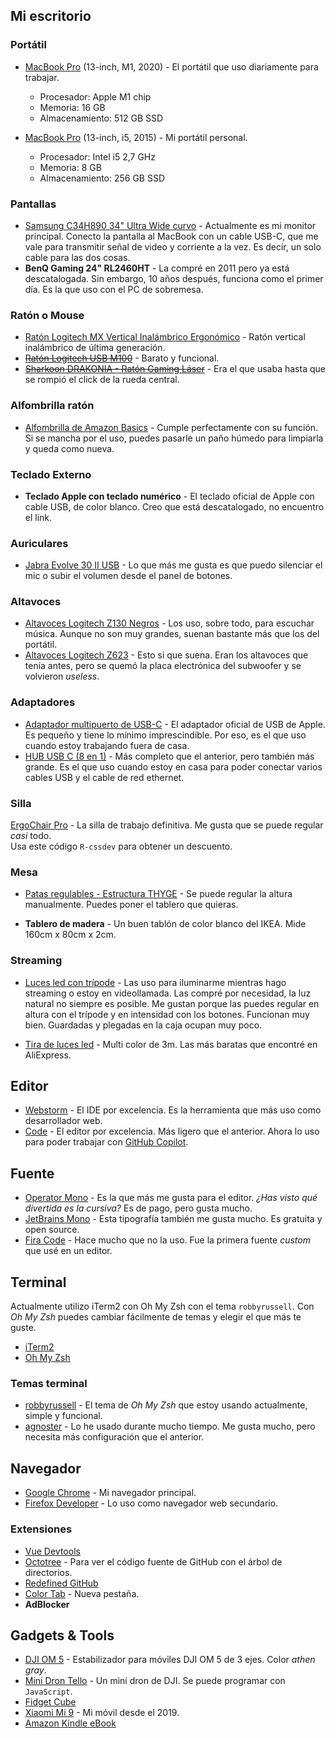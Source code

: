 ## Mi escritorio

### Portátil

- [MacBook Pro](https://www.apple.com/macbook-pro-13/) (13-inch, M1, 2020) - El portátil que uso diariamente para trabajar.

  - Procesador: Apple M1 chip
  - Memoria: 16 GB
  - Almacenamiento: 512 GB SSD

- [MacBook Pro](https://www.apple.com/macbook-pro-13/) (13-inch, i5, 2015) - Mi portátil personal.
  - Procesador: Intel i5 2,7 GHz
  - Memoria: 8 GB
  - Almacenamiento: 256 GB SSD

### Pantallas

- [Samsung C34H890 34" Ultra Wide curvo](https://amzn.to/3zPFVlh) - Actualmente es mi monitor principal. Conecto la pantalla al MacBook con un cable USB-C, que me vale para transmitir señal de video y corriente a la vez. Es decir, un solo cable para las dos cosas.
- **BenQ Gaming 24" RL2460HT** - La compré en 2011 pero ya está descatalogada. Sin embargo, 10 años después, funciona como el primer día. Es la que uso con el PC de sobremesa.

### Ratón o Mouse

- [Ratón Logitech MX Vertical Inalámbrico Ergonómico](https://amzn.to/3i186r4) - Ratón vertical inalámbrico de última generación.
- ~~[Ratón Logitech USB M100](https://amzn.to/3ipTnoL)~~ - Barato y funcional.
- ~~[Sharkoon DRAKONIA - Ratón Gaming Láser](https://amzn.to/3BbWE3X)~~ - Era el que usaba hasta que se rompió el click de la rueda central.

### Alfombrilla ratón

- [Alfombrilla de Amazon Basics](https://amzn.to/3l6JmQv) - Cumple perfectamente con su función. Si se mancha por el uso, puedes pasarle un paño húmedo para limpiarla y queda como nueva.

### Teclado Externo

- **Teclado Apple con teclado numérico** - El teclado oficial de Apple con cable USB, de color blanco. Creo que está descatalogado, no encuentro el link.

### Auriculares

- [Jabra Evolve 30 II USB](https://amzn.to/3evillN) - Lo que más me gusta es que puedo silenciar el mic o subir el volumen desde el panel de botones.

### Altavoces

- [Altavoces Logitech Z130 Negros](https://amzn.to/3xQmrwf) - Los uso, sobre todo, para escuchar música. Aunque no son muy grandes, suenan bastante más que los del portátil.
- [Altavoces Logitech Z623](https://amzn.to/3kxcJLG) - Esto si que suena. Eran los altavoces que tenía antes, pero se quemó la placa electrónica del subwoofer y se volvieron _useless_.

### Adaptadores

- [Adaptador multipuerto de USB-C](https://amzn.to/3ikUZjP) - El adaptador oficial de USB de Apple. Es pequeño y tiene lo mínimo imprescindible. Por eso, es el que uso cuando estoy trabajando fuera de casa.
- [HUB USB C (8 en 1)](https://amzn.to/3kxiucg) - Más completo que el anterior, pero también más grande. Es el que uso cuando estoy en casa para poder conectar varios cables USB y el cable de red ethernet.

### Silla

[ErgoChair Pro](https://bit.ly/2JiNkEG) - La silla de trabajo definitiva. Me gusta que se puede regular _casi_ todo.  
Usa este código `R-cssdev` para obtener un descuento.

### Mesa

- [Patas regulables - Estructura THYGE](https://www.ikea.com/es/es/p/thyge-estructura-tablero-gris-plata-50293779/) - Se puede regular la altura manualmente. Puedes poner el tablero que quieras.

- **Tablero de madera** - Un buen tablón de color blanco del IKEA. Mide 160cm x 80cm x 2cm.

### Streaming

- [Luces led con trípode](https://amzn.to/3esJntJ) - Las uso para iluminarme mientras hago streaming o estoy en videollamada. Las compré por necesidad, la luz natural no siempre es posible. Me gustan porque las puedes regular en altura con el trípode y en intensidad con los botones. Funcionan muy bien. Guardadas y plegadas en la caja ocupan muy poco.

- [Tira de luces led](https://es.aliexpress.com/item/33017875866.html?spm=a2g0s.9042311.0.0.149c63c0d3h1Wl) - Multi color de 3m. Las más baratas que encontré en AliExpress.

## Editor

- [Webstorm](https://www.jetbrains.com/es-es/webstorm/) - El IDE por excelencia. Es la herramienta que más uso como desarrollador web.
- [Code](https://code.visualstudio.com/) - El editor por excelencia. Más ligero que el anterior. Ahora lo uso para poder trabajar con [GitHub Copilot](https://copilot.github.com/).

## Fuente

- [Operator Mono](https://www.typography.com/fonts/operator/overview) - Es la que más me gusta para el editor. _¿Has visto qué divertida es la cursiva?_ Es de pago, pero gusta mucho.
- [JetBrains Mono](https://www.jetbrains.com/es-es/lp/mono/) - Esta tipografía también me gusta mucho. Es gratuita y open source.
- [Fira Code](https://github.com/tonsky/FiraCode) - Hace mucho que no la uso. Fue la primera fuente _custom_ que usé en un editor.

## Terminal

Actualmente utilizo iTerm2 con Oh My Zsh con el tema `robbyrussell`. Con _Oh My Zsh_ puedes cambiar fácilmente de temas y elegir el que más te guste.

- [iTerm2](https://iterm2.com/)
- [Oh My Zsh](https://ohmyz.sh/)

### Temas terminal

- [robbyrussell](https://github.com/ohmyzsh/ohmyzsh/wiki/Themes#robbyrussell) - El tema de _Oh My Zsh_ que estoy usando actualmente, simple y funcional.
- [agnoster](https://github.com/ohmyzsh/ohmyzsh/wiki/Themes#agnoster) - Lo he usado durante mucho tiempo. Me gusta mucho, pero necesita más configuración que el anterior.

## Navegador

- [Google Chrome](https://www.google.com/chrome/) - Mi navegador principal.
- [Firefox Developer](https://www.mozilla.org/es-ES/firefox/developer/) - Lo uso como navegador web secundario.

### Extensiones

- [Vue Devtools](https://github.com/vuejs/vue-devtools)
- [Octotree](https://chrome.google.com/webstore/detail/octotree-github-code-tree/bkhaagjahfmjljalopjnoealnfndnagc) - Para ver el código fuente de GitHub con el árbol de directorios.
- [Redefined GitHub](https://chrome.google.com/webstore/detail/refined-github/hlepfoohegkhhmjieoechaddaejaokhf)
- [Color Tab](https://chrome.google.com/webstore/detail/color-tab/hchlgfaicmddilenlflajnmomalehbom?hl=es) - Nueva pestaña.
- **AdBlocker**

## Gadgets & Tools

- [DJI OM 5](https://amzn.to/2XF7UGz) - Estabilizador para móviles DJI OM 5 de 3 ejes. Color _athen gray_.
- [Mini Dron Tello](https://amzn.to/3ldFr4l) - Un mini dron de DJI. Se puede programar con `JavaScript`.
- [Fidget Cube](https://www.kickstarter.com/projects/antsylabs/fidget-cube-a-vinyl-desk-toy)
- [Xiaomi Mi 9](https://amzn.to/37piIKN) - Mi móvil desde el 2019.
- [Amazon Kindle eBook](https://amzn.to/3xkVSys)
